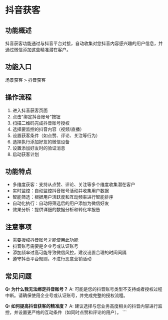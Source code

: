 # 抖音获客

## 功能概述

抖音获客功能通过与抖音平台对接，自动收集对您抖音内容感兴趣的用户信息，并通过微信添加这些精准潜在客户。

## 功能入口

场景获客 > 抖音获客

## 操作流程

1. 进入抖音获客页面
2. 点击"绑定抖音账号"按钮
3. 扫描二维码完成抖音账号授权
4. 选择要监控的抖音内容（视频/直播）
5. 设置获客条件（如点赞、评论、关注等行为）
6. 选择执行添加好友的微信设备
7. 设置添加好友时的验证消息
8. 启动获客计划

## 功能特点

- 多维度获客：支持从点赞、评论、关注等多个维度收集潜在客户
- 实时监控：自动监控抖音账号活动并收集用户数据
- 智能筛选：根据用户活跃度和互动频率进行智能排序
- 自动化执行：自动将筛选后的用户添加为微信好友
- 效果分析：提供详细的数据分析和转化率报告

## 注意事项

- 需要授权抖音账号才能使用此功能
- 抖音账号需要是企业号或认证账号
- 添加频率过高可能导致微信风控，建议设置合理的时间间隔
- 遵守抖音平台规则，不进行恶意营销活动

## 常见问题

**Q: 为什么我无法绑定抖音账号？**
A: 可能是您的抖音账号类型不支持或者授权过程中断。请确保使用企业号或认证账号，并完成完整的授权流程。

**Q: 如何提高抖音获客的精准度？**
A: 建议选择与您业务高度相关的抖音内容进行监控，并设置更严格的互动条件（如同时点赞和评论的用户）。
\`\`\`
